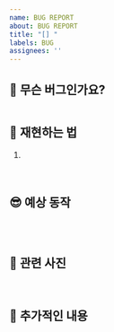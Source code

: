 ```yaml
---
name: BUG REPORT
about: BUG REPORT
title: "[] "
labels: BUG
assignees: ''
---
```


## 🐞 무슨 버그인가요?

```ts

```

## 🧐 재현하는 법

1.

<br>

## 😎 예상 동작

```ts

```

<br>

## 🌄 관련 사진

<br>

## 🦋 추가적인 내용

```ts

```
